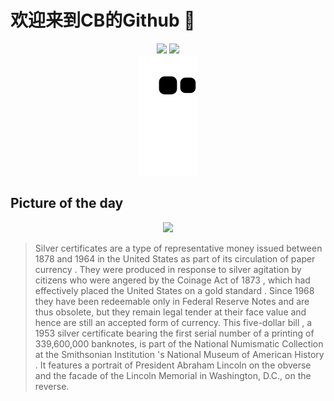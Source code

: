 
# 欢迎来到CB的Github 👋

<div align="center">
  <img height="137px" src="https://github-readme-stats.vercel.app/api?username=SuperCB&show_icons=true&theme=radical" />
  <img height="137px" src="https://github-readme-stats.vercel.app/api/top-langs/?username=SuperCB&hide_title=true&hide_border=true&layout=compact&langs_count=6&text_color=000&icon_color=fff" />
</div>


<div align="center">
    <img src="./contribution-snake/github-contribution-grid-snake.svg" />
</div>



## Picture of the day
<div align="center">
  <img width=400px src="https://upload.wikimedia.org/wikipedia/commons/thumb/7/70/US-%245-SC-1953-Fr.1655.jpg/960px-US-%245-SC-1953-Fr.1655.jpg" />
</div>

>Silver certificates  are a type of  representative money  issued between 1878 and 1964 in the United States as part of  its circulation of paper currency . They were produced in response to  silver agitation  by citizens who were angered by the  Coinage Act of 1873 , which had effectively placed the United States on a  gold standard . Since 1968 they have been redeemable only in  Federal Reserve Notes  and are thus obsolete, but they remain  legal tender  at their face value and hence are still an accepted form of currency. This  five-dollar bill , a 1953 silver certificate bearing the first serial number of a printing of 339,600,000 banknotes, is part of the  National Numismatic Collection  at the  Smithsonian Institution 's  National Museum of American History . It features a portrait of President  Abraham Lincoln  on the obverse and the facade of the  Lincoln Memorial  in Washington, D.C., on the reverse.


